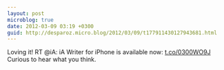 ```yaml
---
layout: post
microblog: true
date: 2012-03-09 03:19 +0300
guid: http://desparoz.micro.blog/2012/03/09/t177911430127943681.html
---
```

Loving it! RT @iA: iA Writer for iPhone is available now: [t.co/0300WO9J](http://t.co/0300WO9J) Curious to hear what you think.
